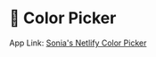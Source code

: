 # 🎨 Color Picker

App Link: [Sonia's Netlify Color Picker](https://sonia-color-picker.netlify.app/)

